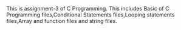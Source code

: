 This is assignment-3 of C Programming. This includes Basic of C Programming files,Conditional Statements files,Looping statements files,Array and function files and string files.
